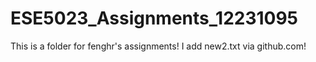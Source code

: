 # ESE5023_Assignments_12231095
This is a folder for fenghr's assignments!
I add new2.txt via github.com!

